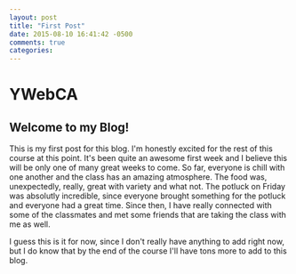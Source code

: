 ```yaml
---
layout: post
title: "First Post"
date: 2015-08-10 16:41:42 -0500
comments: true
categories:
---
```

# YWebCA


## Welcome to my Blog!

This is my first post for this blog. I'm honestly excited for the rest of this course at this point. It's been quite an awesome first week and I believe this will be only one of many great weeks to come. So far, everyone is chill with one another and the class has an amazing atmosphere. The food was, unexpectedly, really, great with variety and what not. The potluck on Friday was absolutly incredible, since everyone brought something for the potluck and everyone had a great time. Since then, I have really connected with some of the classmates and met some friends that are taking the class with me as well.

I guess this is it for now, since I don't really have anything to add right now, but I do know that by the end of the course I'll have tons more to add to this blog.

